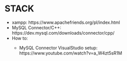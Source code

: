 # STACK
<ul>
  <li>xampp: https://www.apachefriends.org/pl/index.html</li>
  <li>MySQL Connector/C++: https://dev.mysql.com/downloads/connector/cpp/</li>
  <li>How to:</li>
  <ul>
    <li>MySQL Connector VisualStudio setup: https://www.youtube.com/watch?v=a_W4zt5sR1M</li>
  </ul>
</ul>
